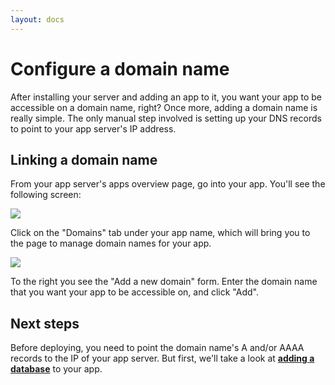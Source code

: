 ```yaml
---
layout: docs
---
```


<h1 class="m-t-0">Configure a domain name</h1>

After installing your server and adding an app to it, you want your app to be accessible on a domain name, right? Once more, adding a domain name is really simple. The only manual step involved is setting up your DNS records to point to your app server's IP address.

## Linking a domain name

From your app server's apps overview page, go into your app. You'll see the following screen:

<img src="/images/docs-app-details@2x.png" class="img-responsive">

Click on the "Domains" tab under your app name, which will bring you to the page to manage domain names for your app.

<img src="/images/docs-app-domains@2x.png" class="img-responsive">

To the right you see the "Add a new domain" form. Enter the domain name that you want your app to be accessible on, and click "Add".

## Next steps

Before deploying, you need to point the domain name's A and/or AAAA records to the IP of your app server. But first, we'll take a look at **[adding a database](/docs/add-a-database.html)** to your app.

